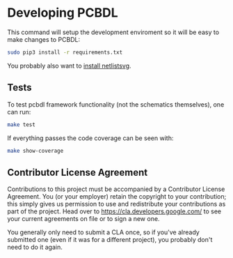 # Developing PCBDL

This command will setup the development enviroment so it will be easy to make changes to PCBDL:
```bash
sudo pip3 install -r requirements.txt
```

You probably also want to [install netlistsvg](https://google.github.io/pcbdl/doc/_build/html/netlistsvg.html#installation).

## Tests

To test pcbdl framework functionality (not the schematics themselves), one can run:
```bash
make test
```

If everything passes the code coverage can be seen with:
```bash
make show-coverage
```

## Contributor License Agreement

Contributions to this project must be accompanied by a Contributor License
Agreement. You (or your employer) retain the copyright to your contribution;
this simply gives us permission to use and redistribute your contributions as
part of the project. Head over to <https://cla.developers.google.com/> to see
your current agreements on file or to sign a new one.

You generally only need to submit a CLA once, so if you've already submitted one
(even if it was for a different project), you probably don't need to do it
again.
